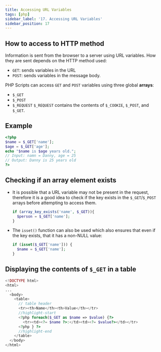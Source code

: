 ```yaml
---
title: Accessing URL Variables
tags: [php]
sidebar_label: '17. Accessing URL Variables'
sidebar_position: 17
---
```


## How to access to HTTP method

Information is sent from the browser to a server using URL variables. How they are sent depends on the HTTP method used:

- `GET`: sends variables in the URL
- `POST`: sends variables in the message body.

PHP Scripts can access `GET` and `POST` variables using three global **arrays**:

- `$_GET`
- `$_POST`
- `$_REQUEST`
  `$_REQUEST` contains the contents of `$_COOKIE`, `$_POST`, and `$_GET`.

## Example

```php
<?php
$name = $_GET['name'];
$age = $_GET['age'];
echo "$name is $age years old.";
// Input: namn = Danny, age = 25
// Output: Danny is 25 years old
?>
```

## Checking if an array element exists

- It is possible that a URL variable may not be present in the request, therefore it is a good idea to check if the key exists in the `$_GET`/`$_POST` arrays before attempting to access them.
  ```php
  if (array_key_exists('name', $_GET)){
    $person = $_GET['name'];
  }
  ```
- The `isset()` function can also be used which also ensures that even if the key exists, that it has a non-NULL value:
  ```php
  if (isset($_GET['name'])) {
    $name = $_GET['name'];
  }
  ```

## Displaying the contents of `$_GET` in a table

```php
<!DOCTYPE html>
<html>
...
  <body>
    <table>
      // table header
      <tr><th>Name</th><th>Value</th></tr>
      //highlight-start
      <?php foreach($_GET as $name => $value) {?>
        <tr><td><?= $name ?>:</td><td><?= $value?></td></tr>
      <?php } ?>
      //highlight-end
    </table>
  </body>
</html>
```
